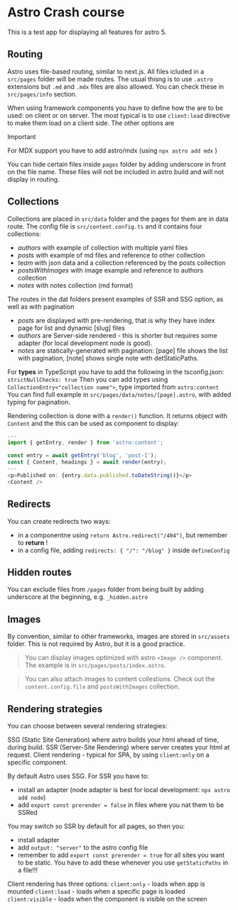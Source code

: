 # Astro Crash course

<!-- Add other descriptions -->

This is a test app for displaying all features for astro 5.

## Routing

Astro uses file-based routing, similar to next.js. All files icluded in a `src/pages` folder will be made routes. The usual thisng is to use `.astro` extensions but `.md` and `.mdx` files are also allowed. You can check these in `src/pages/info` section.

When using framework components you have to define how the are to be used: on client or on server. The most typical is to use `client:load` directive to make them load on a client side. The other options are

> [!IMPORTANT]
> For MDX support you have to add astro/mdx (using `npx astro add mdx` )

You can hide certain files inside `pages` folder by adding underscore in front on the file name. These files will not be included in astro build and will not display in routing.

## Collections

Collections are placed in `src/data` folder and the pages for them are in data route.
The config file is `src/content.config.ts` and it contains four collections:

- _authors_ with example of collection with multiple yaml files
- _posts_ with example of md files and reference to other collection
- _team_ with json data and a collection referenced by the posts collection
- _postsWithImages_ with image example and reference to authors collection
- _notes_ with notes collection (md format)

The routes in the dat folders present examples of SSR and SSG option, as well as with pagination

- _posts_ are displayed with pre-rendering, that is why they have index page for list and dynamic [slug] files
- _authors_ are Server-side rendered - this is shorter but requires some adapter (for local development node is good).
- _notes_ are statically-generated with pagination: [page] file shows the list with pagination, [note] shows single note with detStaticPaths.

For **types** in TypeScript you have to add the following in the tsconfig.json:
`strictNullChecks: true`
Then you can add types using `CollectionEntry<"collection name">`, type imported from `astro:content`
You can find full example in `src/pages/data/notes/[page].astro`, with added typing for pagination.

Rendering collection is done with a `render()` function. It returns object with `Content` and the this can be used as component to display:

```js
---
import { getEntry, render } from 'astro:content';

const entry = await getEntry('blog', 'post-1');
const { Content, headings } = await render(entry);
---
<p>Published on: {entry.data.published.toDateString()}</p>
<Content />
```

## Redirects

You can create redirects two ways:

- in a componentne using `return Astro.redirect("/404")`, but remember to **return** !
- in a config file, adding `redirects: { "/": "/blog" }` inside `defineConfig`

## Hidden routes

You can exclude files from `/pages` folder from being built by adding underscore at the beginning, e.g. `_hidden.astro`

## Images

By convention, similar to other frameworks, images are stored in `src/assets` folder. This is not required by Astro, but it is a good practice.

> You can display images optimized with astro `<Image />` component. The example is in `src/pages/posts/index.astro`.

> You can also attach images to content collestions. Check out the `content.config.file` and `postsWithImages` collection.

## Rendering strategies

You can choose between several rendering strategies:

SSG (Static Site Generation) where astro builds your html ahead of time, during build.
SSR (Server-Site Rendering) where server creates your html at request.
Client rendering - typical for SPA, by using `client:only` on a specific component.

By default Astro uses SSG. For SSR you have to:

- install an adapter (node adapter is best for local development: `npx astro add node`)
- add `export const prerender = false` in files where you nat them to be SSRed

You may switch so SSR by default for all pages, so then you:

- install adapter
- add `output: "server"` to the astro config file
- remember to add `export const prerender = true` for all sites you want to be static. You have to add these whenever you use `getStaticPaths` in a file!!!

Client rendering has three options:
`client:only` - loads when app is mounted
`client:load` - loads when a specific page is loaded
`client:visible` - loads when the component is visible on the screen
